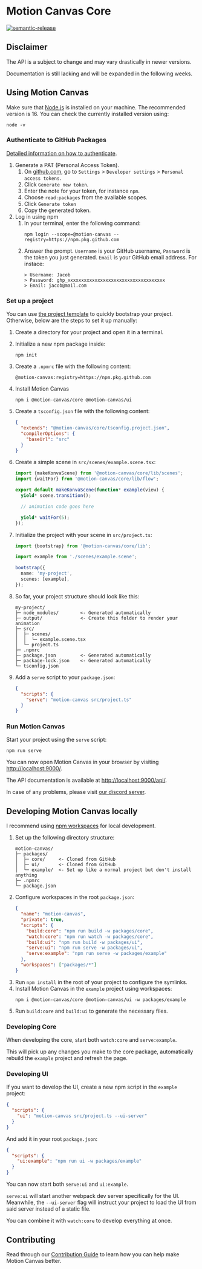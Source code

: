 # Motion Canvas Core

[![semantic-release](https://img.shields.io/badge/%20%20%F0%9F%93%A6%F0%9F%9A%80-semantic--release-e10079.svg)](https://github.com/semantic-release/semantic-release)

## Disclaimer

The API is a subject to change and may vary drastically in newer versions.

Documentation is still lacking and will be expanded in the following weeks.

## Using Motion Canvas

Make sure that [Node.js](https://nodejs.org/) is installed on your machine.
The recommended version is 16. You can check the currently installed version using:

```shell
node -v
```

### Authenticate to GitHub Packages

[Detailed information on how to authenticate](https://docs.github.com/en/packages/working-with-a-github-packages-registry/working-with-the-npm-registry#authenticating-with-a-personal-access-token).

1. Generate a PAT (Personal Access Token).
   1. On [github.com](https://github.com), go to `Settings` > `Developer settings` > `Personal access tokens`.
   2. Click `Generate new token`.
   3. Enter the note for your token, for instance `npm`.
   4. Choose `read:packages` from the available scopes.
   5. Click `Generate token`
   6. Copy the generated token.
2. Log in using npm
   1. In your terminal, enter the following command:
      ```shell
      npm login --scope=@motion-canvas --registry=https://npm.pkg.github.com
      ```
   2. Answer the prompt.
      `Username` is your GitHub username,
      `Password` is the token you just generated.
      `Email` is your GitHub email address.
      For instace:
      ```text
      > Username: Jacob
      > Password: ghp_xxxxxxxxxxxxxxxxxxxxxxxxxxxxxxxxxxxx
      > Email: jacob@mail.com
      ```

### Set up a project

You can use [the project template](https://github.com/motion-canvas/project-template#using-the-template) to quickly bootstrap your project.
Otherwise, below are the steps to set it up manually:

1. Create a directory for your project and open it in a terminal.
2. Initialize a new npm package inside:
   ```shell
   npm init
   ```
3. Create a `.npmrc` file with the following content:
   ```text
   @motion-canvas:registry=https://npm.pkg.github.com
   ```
4. Install Motion Canvas
   ```shell
   npm i @motion-canvas/core @motion-canvas/ui
   ```
5. Create a `tsconfig.json` file with the following content:
   ```json
   {
     "extends": "@motion-canvas/core/tsconfig.project.json",
     "compilerOptions": {
       "baseUrl": "src"
     }
   }
   ```
6. Create a simple scene in `src/scenes/example.scene.tsx`:

   ```ts
   import {makeKonvaScene} from '@motion-canvas/core/lib/scenes';
   import {waitFor} from '@motion-canvas/core/lib/flow';

   export default makeKonvaScene(function* example(view) {
     yield* scene.transition();
   
     // animation code goes here
   
     yield* waitFor(5);
   });
   ```

7. Initialize the project with your scene in `src/project.ts`:

   ```ts
   import {bootstrap} from '@motion-canvas/core/lib';

   import example from './scenes/example.scene';

   bootstrap({
     name: 'my-project',
     scenes: [example],
   });
   ```

8. So far, your project structure should look like this:
   ```text
   my-project/
   ├─ node_modules/        <- Generated automatically
   ├─ output/              <- Create this folder to render your animation
   ├─ src/
   │  ├─ scenes/
   │  │  └─ example.scene.tsx
   │  └─ project.ts
   ├─ .npmrc
   ├─ package.json         <- Generated automatically
   ├─ package-lock.json    <- Generated automatically
   └─ tsconfig.json
   ```
9. Add a `serve` script to your `package.json`:
   ```json
   {
     "scripts": {
       "serve": "motion-canvas src/project.ts"
     }
   }
   ```

### Run Motion Canvas

Start your project using the `serve` script:

```shell
npm run serve
```

You can now open Motion Canvas in your browser by visiting [http://localhost:9000/](http://localhost:9000/).

The API documentation is available at [http://localhost:9000/api/](http://localhost:9000/api/).

In case of any problems, please visit [our discord server](https://www.patreon.com/posts/53003221).

## Developing Motion Canvas locally

I recommend using [npm workspaces](https://docs.npmjs.com/cli/v7/using-npm/workspaces) for local development.

1. Set up the following directory structure:
   ```text
   motion-canvas/
   ├─ packages/
   │  ├─ core/     <- Cloned from GitHub
   │  ├─ ui/       <- Cloned from GitHub
   │  └─ example/  <- Set up like a normal project but don't install anything
   ├─ .npmrc
   └─ package.json
   ```
2. Configure workspaces in the root `package.json`:
   ```json
   {
     "name": "motion-canvas",
     "private": true,
     "scripts": {
       "build:core": "npm run build -w packages/core",
       "watch:core": "npm run watch -w packages/core",
       "build:ui": "npm run build -w packages/ui",
       "serve:ui": "npm run serve -w packages/ui",
       "serve:example": "npm run serve -w packages/example"
     },
     "workspaces": ["packages/*"]
   }
   ```
3. Run `npm install` in the root of your project to configure the symlinks.
4. Install Motion Canvas in the `example` project using workspaces:
   ```shell
   npm i @motion-canvas/core @motion-canvas/ui -w packages/example
   ```
5. Run `build:core` and `build:ui` to generate the necessary files.

### Developing Core

When developing the core, start both `watch:core` and `serve:example`.

This will pick up any changes you make to the core package,
automatically rebuild the `example` project and refresh the page.

### Developing UI

If you want to develop the UI, create a new npm script in the `example` project:

```json
{
  "scripts": {
    "ui": "motion-canvas src/project.ts --ui-server"
  }
}
```

And add it in your root `package.json`:

```json
{
  "scripts": {
    "ui:example": "npm run ui -w packages/example"
  }
}
```

You can now start both `serve:ui` and `ui:example`.

`serve:ui` will start another webpack dev server specifically for the UI.
Meanwhile, the `--ui-server` flag will instruct your project to load the UI from said server instead of a static file.

You can combine it with `watch:core` to develop everything at once.

## Contributing

Read through our [Contribution Guide](./CONTRIBUTING.md) to learn how you can help make Motion Canvas better.
